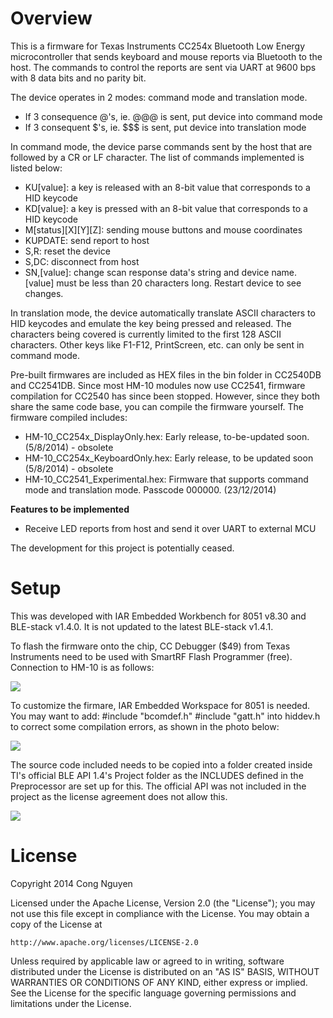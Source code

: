 # Overview

This is a firmware for Texas Instruments CC254x Bluetooth Low Energy microcontroller that sends
keyboard and mouse reports via Bluetooth to the host. The commands to control the reports are sent
via UART at 9600 bps with 8 data bits and no parity bit.

The device operates in 2 modes: command mode and translation mode.

 - If 3 consequence @'s, ie. @@@ is sent, put device into command mode
 - If 3 consequent $'s, ie. $$$ is sent, put device into translation mode

In command mode, the device parse commands sent by the host that are followed by a CR or LF character. The list of commands implemented is listed below:
+ KU[value]: a key is released with an 8-bit value that corresponds to a HID keycode
+ KD[value]: a key is pressed with an 8-bit value that corresponds to a HID keycode
+ M[status][X][Y][Z]: sending mouse buttons and mouse coordinates
+ KUPDATE: send report to host
+ S,R: reset the device
+ S,DC: disconnect from host
+ SN,[value]: change scan response data's string and device name. [value] must be less than 20 characters long. Restart device to see changes.

In translation mode, the device automatically translate ASCII characters to HID keycodes and emulate the key being pressed and released. The characters being covered is currently limited to the first 128 ASCII characters. Other keys like F1-F12, PrintScreen, etc. can only be sent in command mode.

Pre-built firmwares are included as HEX files in the bin folder in CC2540DB and CC2541DB. Since most HM-10 modules now use CC2541, firmware compilation for CC2540 has since been stopped. However, since they both share the same code base, you can compile the firmware yourself. The firmware compiled includes:
+ HM-10_CC254x_DisplayOnly.hex: Early release, to-be-updated soon. (5/8/2014) - obsolete
+ HM-10_CC254x_KeyboardOnly.hex: Early release, to be updated soon (5/8/2014) - obsolete
+ HM-10_CC2541_Experimental.hex: Firmware that supports command mode and translation mode. Passcode 000000. (23/12/2014)

**Features to be implemented**
+ Receive LED reports from host and send it over UART to external MCU

The development for this project is potentially ceased. 

# Setup
This was developed with IAR Embedded Workbench for 8051 v8.30 and BLE-stack v1.4.0. It is not updated to the latest BLE-stack v1.4.1.

To flash the firmware onto the chip, CC Debugger ($49) from Texas Instruments need to be used with 
SmartRF Flash Programmer (free). Connection to HM-10 is as follows:

![](https://flashandrc.files.wordpress.com/2014/08/connection.png)

To customize the firmare, IAR Embedded Workspace for 8051 is needed. You may want to add:
    #include "bcomdef.h"
    #include "gatt.h"
into hiddev.h to correct some compilation errors, as shown in the photo below:

![](https://flashandrc.files.wordpress.com/2014/10/hiddev_adding_includes.png)

The source code included needs to be copied into a folder created inside TI's official BLE API 1.4's
Project folder as the INCLUDES defined in the Preprocessor are set up for this. The official API was 
not included in the project as the license agreement does not allow this.

![](https://flashandrc.files.wordpress.com/2014/10/folder-struct.png)

# License

Copyright 2014 Cong Nguyen

Licensed under the Apache License, Version 2.0 (the "License");
you may not use this file except in compliance with the License.
You may obtain a copy of the License at

    http://www.apache.org/licenses/LICENSE-2.0

Unless required by applicable law or agreed to in writing, software
distributed under the License is distributed on an "AS IS" BASIS,
WITHOUT WARRANTIES OR CONDITIONS OF ANY KIND, either express or implied.
See the License for the specific language governing permissions and
limitations under the License.
